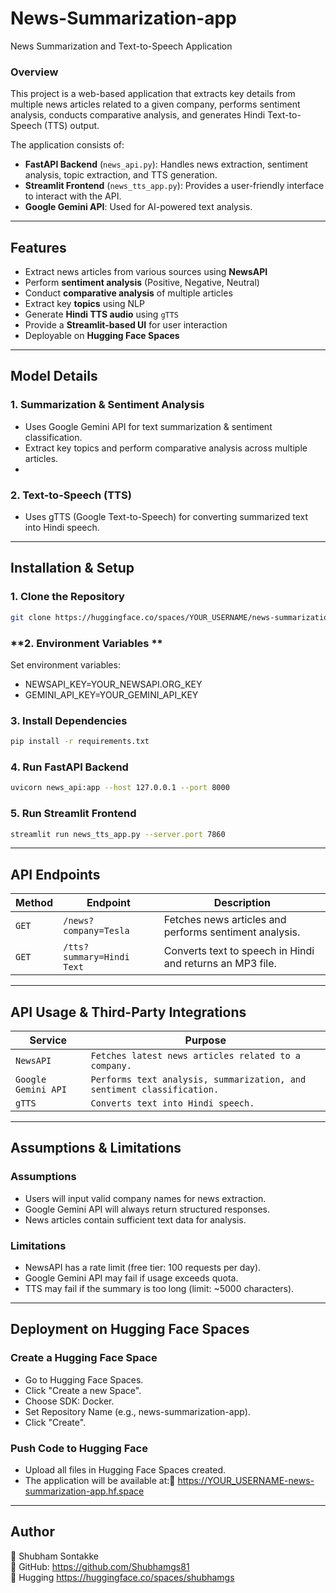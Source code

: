 # News-Summarization-app
News Summarization and Text-to-Speech Application

### **Overview**
This project is a web-based application that extracts key details from multiple news articles related to a given company, performs sentiment analysis, conducts comparative analysis, and generates Hindi Text-to-Speech (TTS) output.

The application consists of:
- **FastAPI Backend** (`news_api.py`): Handles news extraction, sentiment analysis, topic extraction, and TTS generation.
- **Streamlit Frontend** (`news_tts_app.py`): Provides a user-friendly interface to interact with the API.
- **Google Gemini API**: Used for AI-powered text analysis.

---

## **Features**
- Extract news articles from various sources using **NewsAPI**  
- Perform **sentiment analysis** (Positive, Negative, Neutral)  
- Conduct **comparative analysis** of multiple articles  
- Extract key **topics** using NLP  
- Generate **Hindi TTS audio** using `gTTS`  
- Provide a **Streamlit-based UI** for user interaction  
- Deployable on **Hugging Face Spaces**  

---

## **Model Details**  
### **1️. Summarization & Sentiment Analysis**
- Uses Google Gemini API for text summarization & sentiment classification.
- Extract key topics and perform comparative analysis across multiple articles.
- 
### **2️. Text-to-Speech (TTS)**
- Uses gTTS (Google Text-to-Speech) for converting summarized text into Hindi speech.

---

## **Installation & Setup**
### **1️. Clone the Repository**
```bash
git clone https://huggingface.co/spaces/YOUR_USERNAME/news-summarization-app
```

### **2. Environment Variables **
Set environment variables:
- NEWSAPI_KEY=YOUR_NEWSAPI.ORG_KEY
- GEMINI_API_KEY=YOUR_GEMINI_API_KEY

### **3. Install Dependencies**
```bash
pip install -r requirements.txt
```

### **4. Run FastAPI Backend**
```bash
uvicorn news_api:app --host 127.0.0.1 --port 8000
```

### **5. Run Streamlit Frontend**
```bash
streamlit run news_tts_app.py --server.port 7860
```
---

## **API Endpoints** 
| **Method** | **Endpoint** | **Description** |
|------------|-------------|----------------|
| `GET` | `/news?company=Tesla` | Fetches news articles and performs sentiment analysis. |
| `GET` | `/tts?summary=Hindi Text` | Converts text to speech in Hindi and returns an MP3 file. |

---

## **API Usage & Third-Party Integrations**
| **Service** | **Purpose** |
|------------|-------------|
|`NewsAPI`|`Fetches latest news articles related to a company.`|
|`Google Gemini API`|`Performs text analysis, summarization, and sentiment classification.`|
|`gTTS`|`Converts text into Hindi speech.`|

---

## **Assumptions & Limitations**
### **Assumptions**
- Users will input valid company names for news extraction.
- Google Gemini API will always return structured responses.
- News articles contain sufficient text data for analysis.
### **Limitations**
- NewsAPI has a rate limit (free tier: 100 requests per day).
- Google Gemini API may fail if usage exceeds quota.
- TTS may fail if the summary is too long (limit: ~5000 characters).

---

## **Deployment on Hugging Face Spaces**
### **Create a Hugging Face Space**
- Go to Hugging Face Spaces.
- Click "Create a new Space".
- Choose SDK: Docker.
- Set Repository Name (e.g., news-summarization-app).
- Click "Create".
  
### **Push Code to Hugging Face**
- Upload all files in Hugging Face Spaces created.
- The application will be available at:🔗 https://YOUR_USERNAME-news-summarization-app.hf.space
  
---

## **Author** 
👤 Shubham Sontakke  
🔗 GitHub: https://github.com/Shubhamgs81  
🔗 Hugging https://huggingface.co/spaces/shubhamgs  
